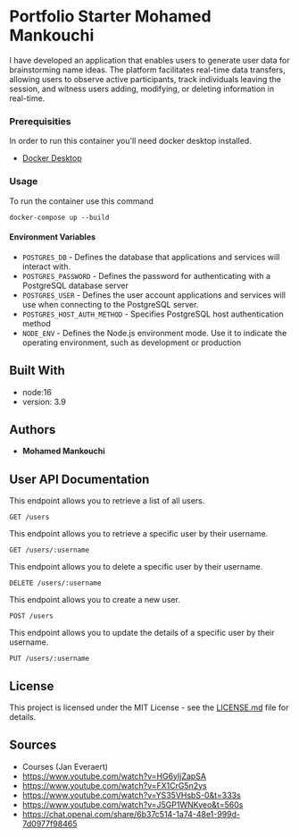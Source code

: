 # Portfolio Starter Mohamed Mankouchi

I have developed an application that enables users to generate user data for brainstorming name ideas. The platform facilitates real-time data transfers, allowing users to observe active participants, track individuals leaving the session, and witness users adding, modifying, or deleting information in real-time.


### Prerequisities


In order to run this container you'll need docker desktop installed.

* [Docker Desktop](https://www.docker.com/products/docker-desktop/)

### Usage


To run the container use this command
```shell
docker-compose up --build
```


#### Environment Variables

* `POSTGRES_DB` - Defines the database that applications and services will interact with.
* `POSTGRES_PASSWORD` - Defines the password for authenticating with a PostgreSQL database server
* `POSTGRES_USER` - Defines the user account applications and services will use when connecting to the PostgreSQL server.
* `POSTGRES_HOST_AUTH_METHOD` - Specifies PostgreSQL host authentication method
* `NODE_ENV` - Defines the Node.js environment mode. Use it to indicate the operating environment, such as development or production


## Built With

* node:16
* version: 3.9



## Authors

* **Mohamed Mankouchi** 


## User API Documentation

This endpoint allows you to retrieve a list of all users.
```shell
GET /users
```

This endpoint allows you to retrieve a specific user by their username.

```shell
GET /users/:username
```

This endpoint allows you to delete a specific user by their username.

```shell
DELETE /users/:username
```

This endpoint allows you to create a new user.
```shell
POST /users
```

This endpoint allows you to update the details of a specific user by their username.

```shell
PUT /users/:username
```


## License

This project is licensed under the MIT License - see the [LICENSE.md](LICENSE.md) file for details.

## Sources
* Courses (Jan Everaert)
* https://www.youtube.com/watch?v=HG6yIjZapSA
* https://www.youtube.com/watch?v=FX1CrG5n2ys
* https://www.youtube.com/watch?v=YS35VHsbS-0&t=333s
* https://www.youtube.com/watch?v=J5GP1WNKyeo&t=560s
* https://chat.openai.com/share/6b37c514-1a74-48e1-999d-7d0977f98465